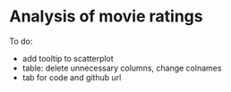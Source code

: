 # Analysis of movie ratings
 To do:

- add tooltip to scatterplot
- table: delete unnecessary columns, change colnames
- tab for code and github url
 
